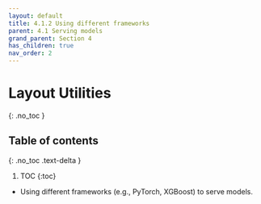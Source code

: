 ```yaml
---
layout: default
title: 4.1.2 Using different frameworks
parent: 4.1 Serving models
grand_parent: Section 4
has_children: true
nav_order: 2
---
```


# Layout Utilities
{: .no_toc }

## Table of contents
{: .no_toc .text-delta }

1. TOC
{:toc}


* Using different frameworks (e.g., PyTorch, XGBoost) to serve models.
